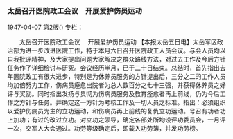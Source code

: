 ### 太岳召开医院政工会议　开展爱护伤员运动

1947-04-07
第2版()
专栏：

　　太岳召开医院政工会议
  　开展爱护伤员运动
    【本报太岳五日电】太岳军区政治部为进一步改进医院工作，特于本月六日召开医院政工人员会议。与会人员均以自我批评精神，及大家提出问题大家解决之群众路线方法，对过去工作及今后方针任务作了详细检讨与研究。会议经历半月，已于二十日结束。总结时，首先指出去年医院政工有很大进步，特别是为休养员服务的方针提出后，三分之二的工作人员均加倍努力工作，伤病员痊愈出院者为总人数百分之七十三强，并获得休养员之好评与奖励。同时指出发扬与贯彻为伤病员服务及教育痊愈者再上前线，仍为今后工作之方针与任务。并确定这一方针为考核工作及一切人员之标准。指出：必须组织以爱护伤病员为主的立功运动，和伤病员再上前线的复仇立功运动。号召有功者功上加功；有过的改过立功。对立功之领导，确定各部处所均设评功委员会，一月评一次，交军人大会通过。功劳等级确定后，即载入功劳簿，并发功劳榜。
